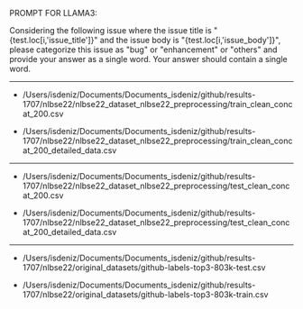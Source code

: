 PROMPT FOR LLAMA3:

Considering the following issue where the issue title is "{test.loc[i,'issue_title']}" and the issue body is "{test.loc[i,'issue_body']}", please categorize this issue as "bug" or "enhancement" or "others" and provide your answer as a single word. Your answer should contain a single word.

***

* /Users/isdeniz/Documents/Documents_isdeniz/github/results-1707/nlbse22/nlbse22_dataset_nlbse22_preprocessing/train_clean_concat_200.csv

* /Users/isdeniz/Documents/Documents_isdeniz/github/results-1707/nlbse22/nlbse22_dataset_nlbse22_preprocessing/train_clean_concat_200_detailed_data.csv

***

* /Users/isdeniz/Documents/Documents_isdeniz/github/results-1707/nlbse22/nlbse22_dataset_nlbse22_preprocessing/test_clean_concat_200.csv

* /Users/isdeniz/Documents/Documents_isdeniz/github/results-1707/nlbse22/nlbse22_dataset_nlbse22_preprocessing/test_clean_concat_200_detailed_data.csv

***

* /Users/isdeniz/Documents/Documents_isdeniz/github/results-1707/nlbse22/original_datasets/github-labels-top3-803k-test.csv

* /Users/isdeniz/Documents/Documents_isdeniz/github/results-1707/nlbse22/original_datasets/github-labels-top3-803k-train.csv
